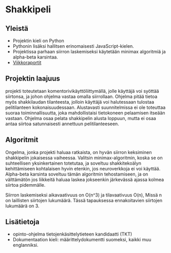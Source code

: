 # Shakkipeli

## Yleistä
- Projektin kieli on Python
- Pythonin lisäksi hallitsen erinomaisesti JavaScript-kielen.
- Projektissa parhaan siirron laskemiseksi käytetään minimax algoritmiä ja alpha-beta karsintaa.
- [Viikkoraportit](./viikkoraportit)

## Projektin laajuus
projekti toteutetaan komentorivikäyttöliittymällä, jolle käyttäjä voi syöttää siirtonsa, ja johon ohjelma vastaa omalla siirrollaan. Ohjelma pitää tietoa myös shakkilaudan tilanteesta, jolloin käyttäjä voi halutessaan tulostaa pelitilanteen kokonaisuudessaan. Alustavasti suunnitelmissa ei ole toteuttaa suoraa toiminnallisuutta, joka mahdollistaisi tietokoneen pelaamisen itseään vastaan. Ohjelma osaa pelata shakkipelin alusta loppuun, mutta ei osaa antaa siirtoa satunnaisesti annettuun pelitilanteeseen.

## Algoritmit

Ongelma, jonka projekti haluaa ratkaista, on hyvän siirron keksiminen shakkipelin jokaisessa vaiheessa. Valitsin minimax-algoritmin, koska se on suhteellisen yksinkertainen totetutaa, ja soveltuu shakkitekoälyn kehittämiseen kohtalaisen hyvin etenkin, jos neuroverkkoja ei voi käyttää. Alpha-beta karsinta soveltuu tämän algoritmin tehostamiseen, ja on välttämätön jos liikkeitä haluaa laskea jokseenkin järkevässä ajassa kolmea siirtoa pidemmälle. 

Siirron laskemiseksi aikavaativuus on O(n^3) ja tilavaativuus O(n), Missä n on laillisten siirtojen lukumäärä. Tässä tapauksessa ennakoitavien siirtojen lukumäärä on 3.

## Lisätietoja
- opinto-ohjelma tietojenkäsittelytieteen kandidaatti (TKT)
- Dokumentaation kieli: määrittelydokumentti suomeksi, kaikki muu englanniksi.




